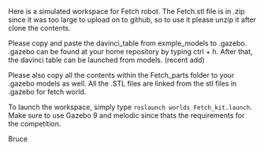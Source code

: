 Here is a simulated workspace for Fetch robot. The Fetch.stl file is in .zip since it was too large to upload on to github, so to use it please unzip it after clone the contents.

Please copy and paste the davinci_table from exmple_models to .gazebo. .gazebo can be found at your home repository by typing ctrl + h. After that, the davinci table can be launched from models. (recent add)

Please also copy all the contents within the Fetch_parts folder to your .gazebo models as well. All the .STL files are linked from the stl files in .gazebo for fetch world. 


To launch the workspace, simply type `roslaunch worlds Fetch_kit.launch`.
Make sure to use Gazebo 9 and melodic since thats the requirements for the competition.


Bruce
